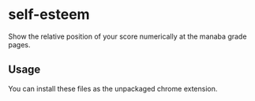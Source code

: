 # self-esteem
Show the relative position of your score numerically at the manaba grade pages.

## Usage
You can install these files as the unpackaged chrome extension.
